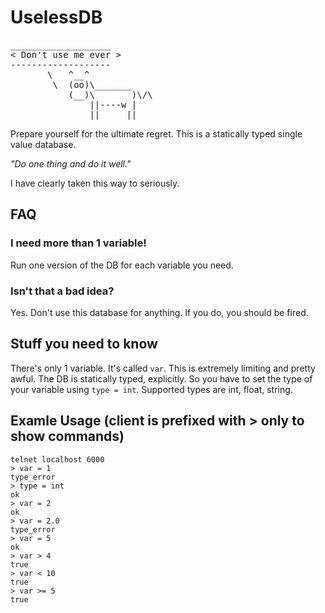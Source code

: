 # UselessDB

<pre>
___________________
< Don't use me ever >
-------------------
       \   ^__^
        \  (oo)\_______
           (__)\       )\/\
               ||----w |
               ||     ||
</pre>

Prepare yourself for the ultimate regret.  This is a statically typed single value database.  

*"Do one thing and do it well."*

I have clearly taken this way to seriously.

## FAQ

### I need more than 1 variable!

Run one version of the DB for each variable you need.

### Isn't that a bad idea?

Yes.  Don't use this database for anything.  If you do, you should be fired.

## Stuff you need to know

There's only 1 variable.  It's called `var`.  This is extremely limiting and pretty awful.  The DB is statically typed, explicitly.  So you have to set the type of your variable using `type = int`.  Supported types are int, float, string.  

## Examle Usage (client is prefixed with > only to show commands)

    telnet localhost 6000
    > var = 1
    type_error
    > type = int
    ok
    > var = 2
    ok
    > var = 2.0
    type_error
    > var = 5
    ok
    > var > 4
    true
    > var < 10
    true
    > var >= 5
    true
